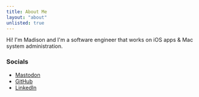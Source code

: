 ```yaml
---
title: About Me
layout: "about"
unlisted: true
---
```


Hi! I'm Madison and I'm a software engineer that works on iOS apps & Mac system administration. 

### Socials

* [Mastodon](https://mastodon.social/@madisonsolarana)
* [GitHub](https://github.com/madsolar8582)
* [LinkedIn](https://linkedin.com/in/madisonsolarana)
